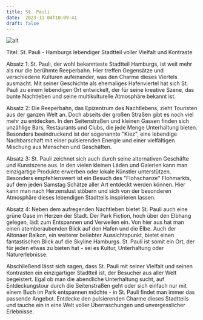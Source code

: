 ```yaml
---
title: St. Pauli
date:  2023-11-04T10:09:41
draft: false
---
```



![alt](..images/static/images/St.-Pauli.jpg)

Titel: St. Pauli - Hamburgs lebendiger Stadtteil voller Vielfalt und Kontraste

Absatz 1: 
St. Pauli, der wohl bekannteste Stadtteil Hamburgs, ist weit mehr als nur die berühmte Reeperbahn. Hier treffen Gegensätze und verschiedene Kulturen aufeinander, was den Charme dieses Viertels ausmacht. Mit seiner Geschichte als ehemaliges Hafenviertel hat sich St. Pauli zu einem lebendigen Ort entwickelt, der für seine kreative Szene, das bunte Nachtleben und seine multikulturelle Atmosphäre bekannt ist.

Absatz 2:
Die Reeperbahn, das Epizentrum des Nachtlebens, zieht Touristen aus der ganzen Welt an. Doch abseits der großen Straßen gibt es noch viel mehr zu entdecken. In den Seitenstraßen und kleinen Gassen finden sich unzählige Bars, Restaurants und Clubs, die jede Menge Unterhaltung bieten. Besonders beeindruckend ist der sogenannte "Kiez", eine lebendige Nachbarschaft mit einer pulsierenden Energie und einer vielfältigen Mischung aus Menschen und Geschäften.

Absatz 3:
St. Pauli zeichnet sich auch durch seine alternativen Geschäfte und Kunstszene aus. In den vielen kleinen Läden und Galerien kann man einzigartige Produkte erwerben oder lokale Künstler unterstützen. Besonders empfehlenswert ist ein Besuch des "Flohschanze" Flohmarkts, auf dem jeden Samstag Schätze aller Art entdeckt werden können. Hier kann man nach Herzenslust stöbern und sich von der besonderen Atmosphäre dieses lebendigen Stadtteils inspirieren lassen.

Absatz 4:
Neben dem aufregenden Nachtleben bietet St. Pauli auch eine grüne Oase im Herzen der Stadt. Der Park Fiction, hoch über den Elbhang gelegen, lädt zum Entspannen und Verweilen ein. Von hier aus hat man einen atemberaubenden Blick auf den Hafen und die Elbe. Auch der Altonaer Balkon, ein weiterer beliebter Aussichtspunkt, bietet einen fantastischen Blick auf die Skyline Hamburgs. St. Pauli ist somit ein Ort, der für jeden etwas zu bieten hat - sei es Kultur, Unterhaltung oder Naturerlebnisse.

Abschließend lässt sich sagen, dass St. Pauli mit seiner Vielfalt und seinen Kontrasten ein einzigartiger Stadtteil ist, der Besucher aus aller Welt begeistert. Egal ob man die abendliche Unterhaltung sucht, auf Entdeckungstour durch die Seitenstraßen geht oder sich einfach nur mit einem Buch im Park entspannen möchte - in St. Pauli findet man immer das passende Angebot. Entdecke den pulsierenden Charme dieses Stadtteils und tauche ein in eine Welt voller Überraschungen und unvergesslicher Erlebnisse.